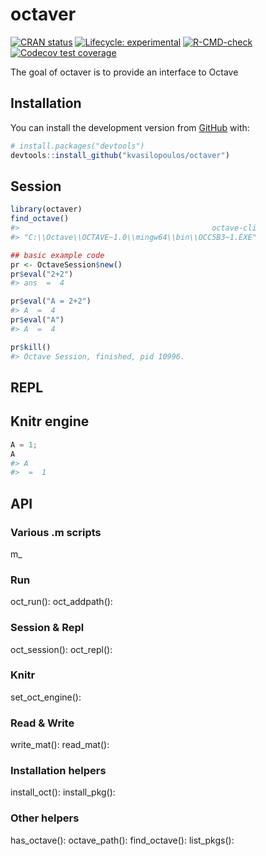 
<!-- README.md is generated from README.Rmd. Please edit that file -->

# octaver

<!-- badges: start -->

[![CRAN
status](https://www.r-pkg.org/badges/version/octaver)](https://CRAN.R-project.org/package=octaver)
[![Lifecycle:
experimental](https://img.shields.io/badge/lifecycle-experimental-orange.svg)](https://www.tidyverse.org/lifecycle/#experimental)
[![R-CMD-check](https://github.com/kvasilopoulos/octaver/workflows/R-CMD-check/badge.svg)](https://github.com/kvasilopoulos/octaver/actions)
[![Codecov test
coverage](https://codecov.io/gh/kvasilopoulos/octaver/branch/master/graph/badge.svg)](https://codecov.io/gh/kvasilopoulos/octaver?branch=master)
<!-- badges: end -->

The goal of octaver is to provide an interface to Octave

## Installation

You can install the development version from
[GitHub](https://github.com/) with:

``` r
# install.packages("devtools")
devtools::install_github("kvasilopoulos/octaver")
```

## Session

``` r
library(octaver)
find_octave()
#>                                           octave-cli 
#> "C:\\Octave\\OCTAVE~1.0\\mingw64\\bin\\OCC5B3~1.EXE"

## basic example code
pr <- OctaveSession$new()
pr$eval("2+2")
#> ans  =  4

pr$eval("A = 2+2")
#> A  =  4
pr$eval("A")
#> A  =  4

pr$kill()
#> Octave Session, finished, pid 10996.
```

## REPL

## Knitr engine

``` octave
A = 1;
A
#> A
#>  =  1
```

## API

### Various .m scripts

m\_

### Run

oct\_run(): oct\_addpath():

### Session & Repl

<!-- > Steam connections -->

oct\_session(): oct\_repl():

### Knitr

set\_oct\_engine():

### Read & Write

write\_mat(): read\_mat():

### Installation helpers

install\_oct(): install\_pkg():

### Other helpers

has\_octave(): octave\_path(): find\_octave(): list\_pkgs():
